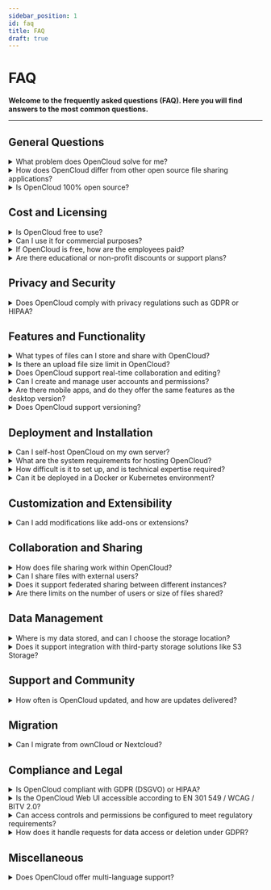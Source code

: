 ```yaml
---
sidebar_position: 1
id: faq
title: FAQ
draft: true
---
```


# FAQ

**Welcome to the frequently asked questions (FAQ). Here you will find answers to the most common questions.**

---

## General Questions

<details>
<summary>What problem does OpenCloud solve for me?</summary>

1. Simplified Administration

OpenCloud is designed to be straightforward to set up and manage, allowing administrators to handle the system with minimal effort and without unnecessary complexity.

2. Independent File-sharing

OpenCloud is designed to give you a privacy-focused alternative to mainstream platforms like Microsoft OneDrive or Google Drive, freeing you from reliance on big tech services and their data-collection practices.

</details>

<details>
<summary>How does OpenCloud differ from other open source file sharing applications?</summary>

OpenCloud is simpler and more reliable than existing PHP-based solutions. OpenCloud stands out by offering a radically simplified architecture compared to other open-source file-sharing solutions. While many alternatives require maintaining complex stacks involving multiple components like PHP, MySQL, Redis, and Apache — creating a web of dependencies and potential security risks—OpenCloud avoids this entirely. It writes data directly to disk instead of relying on a dedicated database, making it much easier to maintain and far more reliable. With OpenCloud, you can focus on your files without worrying about intricate setups or data loss risks.

</details>

<details>
<summary>Is OpenCloud 100% open source?</summary>

Yes. The source code of OpenCloud is licenced under the Apache 2 licence.

</details>

## Cost and Licensing

<details>
<summary>Is OpenCloud free to use?</summary>

Yes, please!

</details>

<details>
<summary>Can I use it for commercial purposes?</summary>

Absolutely!

</details>

<details>
<summary>If OpenCloud is free, how are the employees paid?</summary>

We're glad you asked.
We provide a paid support subscription, see https://opencloud.eu/en/product/service-and-support. With a support subscription you’ll be the first to know about security vulnerabilities and receive detailed instructions on how to address them or how to integrate OpenCloud into your existing systems and storage. We also provide Long-Term-Support if you don't want to upgrade your system so frequently.

</details>

<details>
<summary>Are there educational or non-profit discounts or support plans?</summary>

Please contact sales for such inquiries and we'll find a good sulution.

</details>

## Privacy and Security

<details>
<summary>Does OpenCloud comply with privacy regulations such as GDPR or HIPAA?</summary>

Yes, of course!

</details>

## Features and Functionality

<details>
<summary>What types of files can I store and share with OpenCloud?</summary>

No restrictions. You can store and share any filetype. If necessary, you can restrict the upload of certain filetypes like .exe or documents with macros like xlsm.

</details>

<details>
<summary>Is there an upload file size limit in OpenCloud?</summary>

Nope.

</details>

<details>
<summary>Does OpenCloud support real-time collaboration and editing?</summary>

Yes. We use the WOPI standard for realtime collabration in the web office application Collabora.

</details>

<details>
<summary>Can I create and manage user accounts and permissions?</summary>

Yes, you can either use the built-in user management system or integrate OpenCloud with your existing identity management.

</details>

<details>
<summary>Are there mobile apps, and do they offer the same features as the desktop version?</summary>

We provide apps for Windows, MacOS, Linux, iOS and Android. Please refer to the roadmap to see when the apps will be available: https://opencloud.eu/roadmap

</details>

<details>
<summary>Does OpenCloud support versioning?</summary>

Yes. In case you made a mistake, you can always jump back to older versions of a file. We got your back!

</details>

## Deployment and Installation

<details>
<summary>Can I self-host OpenCloud on my own server?</summary>

Yes and we encourage you to do so! (We do not provide a SaaS service that stores your files on our servers, like Google Drive or Microsoft OneDrive do.)

</details>

<details>
<summary>What are the system requirements for hosting OpenCloud?</summary>

The system requirements for hosting OpenCloud depend heavily on the number of concurrent users and the workload they generate, such as the frequency of their requests. OpenCloud is versatile—it can run on anything from a Raspberry Pi to a large data center setup.

For example, a Raspberry Pi 4 can support hundreds of registered users, but the key factor is the number of users actively using the system at the same time. Concurrent users, especially those using desktop or mobile clients (which frequently check for updates), require more resources. Additional features like the web office integration Collabora or antivirus scanning also impact performance.

For a minimal setup, OpenCloud can comfortably support 20 concurrent users browsing files via the web interface. As your user base or workload increases, scaling the hardware accordingly will ensure smooth performance. A factor to scale performance is just to add storage, as OpenCloud needs storage IOPS for performance.

Key Factors for Optimal Performance:

- Storage IOPS: The performance of OpenCloud highly relies on the amount of IOPS of your storage - the more, the better.
- Network throughput: Another factor for enhancing the performance of OpenCloud is network throughput in distributed storage.

</details>

<details>
<summary>How difficult is it to set up, and is technical expertise required?</summary>

One of our goals is to make the deployment of OpenCloud as simple as possible. Depending on your expereince, it's possible to set up a basic OpenCloud instance in less than 1 minute. See https://docs.opencloud.eu/docs/category/getting-started-1

</details>

<details>
<summary>Can it be deployed in a Docker or Kubernetes environment?</summary>

Yes.

- Docker Compose: The docker compose files are maintained and tested by us.
- Community HELM charts: Feel free to contribute!

</details>

## Customization and Extensibility

<details>
<summary>Can I add modifications like add-ons or extensions?</summary>

Yes, OpenCloud allows you customizations:

- **Wordings**: You can replace specific terms, such as changing the word “Spaces” to “Datarooms” to better fit your terminology.
- **Extensions**: The web UI also supports custom web extensions. Check out our developer documentation [here] to learn how to get started with creating and adding your own extensions and find existing extensions [here].

</details>

## Collaboration and Sharing

<details>
<summary>How does file sharing work within OpenCloud?</summary>

OpenCloud offers three main ways to share files, making it easy to collaborate and manage access:

1. **Personal Share**: Share files with registered users within your organization. You can assign permissions such as view, edit, or download, providing flexible control over file access.
2. **Share via Link**: Share files with anyone, even outside your organization, by generating a link. No account is required for accessing the file.
3. **Spaces**: Spaces are user-independent datarooms that belong to the organization rather than an individual. This ensures files remain within the organization, even if users leave. Examples of Spaces include school classes, collaborative projects, or organizational units like Marketing, Sales, or Finance. Spaces are easier for admins to manage, as they can be self-managed by designated users.

**Special Feature: Secret File Drop**
The Secret File Drop allows anonymous users to securely upload files (e.g., homework, photos or even whistleblower material) without needing an account.

</details>

<details>
<summary>Can I share files with external users?</summary>

Yes. You can share files with anyone, even outside your organization, by generating a link. No account is required for accessing the file. Link sharing can be disabled if needed.

</details>

<details>
<summary>Does it support federated sharing between different instances?</summary>

Yes, federated sharing is possible via Open Cloud Mesh (OCM). This feature allows you to securely share files and collaborate across different instances, even if they are hosted by different organizations.

For example, a company with multiple branches in different regions could use OCM to share files between instances, enabling collaboration across teams while maintaining control over local data.

</details>

<details>
<summary>Are there limits on the number of users or size of files shared?</summary>

No.

</details>

## Data Management

<details>
<summary>Where is my data stored, and can I choose the storage location?</summary>

OpenCloud is a fully self-hosted (on-premise) solution, meaning you have complete control over where your data is stored. You can choose the server and country where OpenCloud will be installed. Unlike SaaS services like Google Drive or Microsoft OneDrive, which store your files on their servers, OpenCloud gives you full control over your data, ensuring privacy and security on your terms.

</details>

<details>
<summary>Does it support integration with third-party storage solutions like S3 Storage?</summary>

Yes, the following storage can be used:

- Posix Storage
- S3ng
- Ceph

</details>

## Support and Community

<details>
<summary>How often is OpenCloud updated, and how are updates delivered?</summary>

**Download updates** on download.opencloud.eu or via docker hub.

OpenCloud is released in three different release types: **Production, Rolling and Daily**. Each of them is targeted to a specific use case and audience group.

</details>

## Migration

<details>
<summary>Can I migrate from ownCloud or Nextcloud?</summary>

Yes, there will be a migration available in 2025.

</details>

## Compliance and Legal

<details>
<summary>Is OpenCloud compliant with GDPR (DSGVO) or HIPAA?</summary>

Yes, of course!

</details>

<details>
<summary>Is the OpenCloud Web UI accessible according to EN 301 549 / WCAG / BITV 2.0?</summary>

Yes, the OpenCloud Web UI is accessible according to EN 301 549, WCAG, and BITV 2.0. We believe that accessibility is important for everyone, not just for individuals with disabilities, as it benefits all users at some point in their lives.

As we release new features every 3 weeks, we ensure that accessibility is integrated into the feature development lifecycle. While we strive to maintain high accessibility standards, we’re only human and occasional mistakes may happen. If a new feature unintentionally impacts accessibility, we treat it as a bug and address it in the next release.

If you encounter any accessibility violations, please let us know so we can promptly resolve the issue.

</details>

<details>
<summary>Can access controls and permissions be configured to meet regulatory requirements?</summary>

Yes, OpenCloud offers robust access control and permission settings that can be fully configured to meet various regulatory requirements. You can define user roles, assign specific permissions, and set up granular access controls to ensure compliance with industry standards and regulations such as GDPR, HIPAA, and others. With OpenCloud, you have the flexibility to control who accesses your data, what actions they can perform, and how data is shared, ensuring that your system remains secure and compliant with the required regulations.

</details>

<details>
<summary>How does it handle requests for data access or deletion under GDPR?</summary>

OpenCloud provides users with the ability to trigger a GDPR Export in a self-service manner. This export generates a detailed report of all personal data stored in the context of OpenCloud, excluding the user’s own files. The report includes relevant data related to the user’s account and activity within the system, ensuring transparency and compliance with GDPR requirements. For the deletion of personal files, users have full control to manage and remove their own data as needed.

</details>

## Miscellaneous

<details>
<summary>Does OpenCloud offer multi-language support?</summary>

Yes, OpenCloud fully maintains both **English** and **German** languages. Additionally, the web UI offers support for other languages, which are listed below. Please note that these languages are not 100% translated and are maintained by the community on a best-effort basis. We appreciate the contributions from our community to help improve the language support over time.

Community maintained languages:

- Albanian
- Afrikaans
- Arabic
- Bosnian
- Bulgarian
- Chinese
- Croatian
- Czech
- Estonian
- French
- Galician
- Georgian
- Greek
- Hebrew
- Indonesian
- Italian
- Japanese
- Korean
- Dutch
- Polish
- Portuguese
- Romanian
- Russian
- Serbian
- Sinhala
- Slovak
- Spanish
- Swedish
- Turkish
- Ukrainian

</details>

